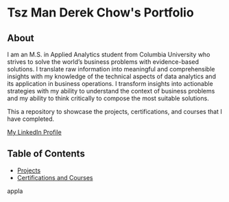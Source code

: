 # Tsz Man Derek Chow's Portfolio
## About
I am an M.S. in Applied Analytics student from Columbia University who strives to solve the world’s business problems with evidence-based solutions. I translate raw information into meaningful and comprehensible insights with my knowledge of the technical aspects of data analytics and its application in business operations. I transform insights into actionable strategies with my ability to understand the context of business problems and my ability to think critically to compose the most suitable solutions.

This a repository to showcase the projects, certifications, and courses that I have completed.

[My LinkedIn Profile](https://www.linkedin.com/in/derekchow99/)

## Table of Contents
- [Projects](https://github.com/Tsz-Man-Derek-Chow/Tsz-Man-Derek-Chow/tree/main/projects)
- [Certifications and Courses](https://github.com/Tsz-Man-Derek-Chow/Tsz-Man-Derek-Chow/tree/main/certifications%20and%20courses)

appla